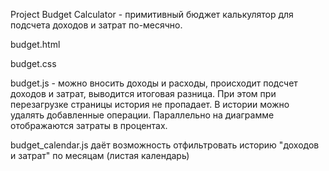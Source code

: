 Project Budget Calculator - примитивный бюджет калькулятор для подсчета доходов и затрат по-месячно.

budget.html

budget.css

budget.js - можно вносить доходы и расходы, происходит подсчет доходов и затрат, выводится итоговая разница. При этом при перезагрузке страницы история не пропадает. В истории можно удалять добавленные операции. Параллельно на диаграмме отображаются затраты в процентах.

budget_calendar.js даёт возможность отфильтровать историю "доходов и затрат" по месяцам (листая календарь)
